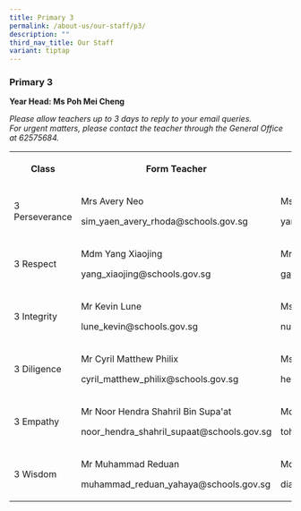 ```yaml
---
title: Primary 3
permalink: /about-us/our-staff/p3/
description: ""
third_nav_title: Our Staff
variant: tiptap
---
```

<h3><strong>Primary 3</strong></h3>
<p><strong>Year Head: Ms Poh Mei Cheng</strong>
</p>
<p><em>Please allow teachers up to 3 days to reply to your email queries.</em>&nbsp;
<br><em>For urgent matters, please contact the teacher through the General Office at 62575684.</em>
</p>
<table style="minWidth: 100px">
<colgroup>
<col>
<col>
<col>
<col>
</colgroup>
<tbody>
<tr>
<th rowspan="1" colspan="1">
<p>Class</p>
</th>
<th rowspan="1" colspan="1">
<p>Form Teacher</p>
</th>
<th rowspan="1" colspan="1">
<p>Co-Form Teacher</p>
</th>
<th rowspan="1" colspan="1">
<p>2nd Co-Form Teacher</p>
</th>
</tr>
<tr>
<td rowspan="1" colspan="1">
<p>3 Perseverance</p>
</td>
<td rowspan="1" colspan="1">
<p>Mrs Avery Neo</p>
<p><a rel="noopener noreferrer nofollow" target="_blank">sim_yaen_avery_rhoda@schools.gov.sg</a>
</p>
</td>
<td rowspan="1" colspan="1">
<p>Ms Yang Ge</p>
<p><a rel="noopener noreferrer nofollow" target="_blank">yang_ge@schools.gov.sg</a>
</p>
</td>
<td rowspan="1" colspan="1">
<p></p>
</td>
</tr>
<tr>
<td rowspan="1" colspan="1">
<p>3 Respect</p>
</td>
<td rowspan="1" colspan="1">
<p>Mdm Yang Xiaojing</p>
<p><a rel="noopener noreferrer nofollow" target="_blank">yang_xiaojing@schools.gov.sg</a>
</p>
</td>
<td rowspan="1" colspan="1">
<p>Mrs Gayathri Madhan</p>
<p><a href="mailto:gayathri_ghandi@schools.gov.sg" rel="noopener noreferrer nofollow" target="_blank">gayathri_ghandi@schools.gov.sg</a>
</p>
</td>
<td rowspan="1" colspan="1">
<p></p>
</td>
</tr>
<tr>
<td rowspan="1" colspan="1">
<p>3 Integrity</p>
</td>
<td rowspan="1" colspan="1">
<p>Mr Kevin Lune</p>
<p><a rel="noopener noreferrer nofollow" target="_blank">lune_kevin@schools.gov.sg</a>
</p>
</td>
<td rowspan="1" colspan="1">
<p>Ms Nurhafeza Hanem</p>
<p><a rel="noopener noreferrer nofollow" target="_blank">nurhafeza_hanem_abdul_azal@schools.gov.sg</a>
</p>
</td>
<td rowspan="1" colspan="1">
<p></p>
</td>
</tr>
<tr>
<td rowspan="1" colspan="1">
<p>3 Diligence</p>
</td>
<td rowspan="1" colspan="1">
<p>Mr Cyril Matthew Philix</p>
<p><a rel="noopener noreferrer nofollow" target="_blank">cyril_matthew_philix@schools.gov.sg</a>
</p>
</td>
<td rowspan="1" colspan="1">
<p>Ms Heng Cheng Ngee Valerie</p>
<p><a rel="noopener noreferrer nofollow" target="_blank">heng_cheng_ngee_valerie@schools.gov.sg</a>
</p>
</td>
<td rowspan="1" colspan="1">
<p></p>
</td>
</tr>
<tr>
<td rowspan="1" colspan="1">
<p>3 Empathy</p>
</td>
<td rowspan="1" colspan="1">
<p>Mr Noor Hendra Shahril Bin Supa'at</p>
<p><a rel="noopener noreferrer nofollow" target="_blank">noor_hendra_shahril_supaat@schools.gov.sg</a>
</p>
</td>
<td rowspan="1" colspan="1">
<p>Mdm Toh Ling Juan</p>
<p><a rel="noopener noreferrer nofollow" target="_blank">toh_ling_juan@schools.gov.sg</a>
</p>
</td>
<td rowspan="1" colspan="1">
<p>Mdm Nurhafieza Zainal</p>
<p><a rel="noopener noreferrer nofollow" target="_blank">Nurhafieza_Zainal@schools.gov.sg</a>
</p>
</td>
</tr>
<tr>
<td rowspan="1" colspan="1">
<p>3 Wisdom</p>
</td>
<td rowspan="1" colspan="1">
<p>Mr Muhammad Reduan</p>
<p><a rel="noopener noreferrer nofollow" target="_blank">muhammad_reduan_yahaya@schools.gov.sg</a>
</p>
</td>
<td rowspan="1" colspan="1">
<p>Mdm Diana Tng Meng Tiang</p>
<p><a rel="noopener noreferrer nofollow" target="_blank">diana_tng_meng_tiang@schools.gov.sg</a>
</p>
</td>
<td rowspan="1" colspan="1">
<p></p>
</td>
</tr>
</tbody>
</table>
<p></p>